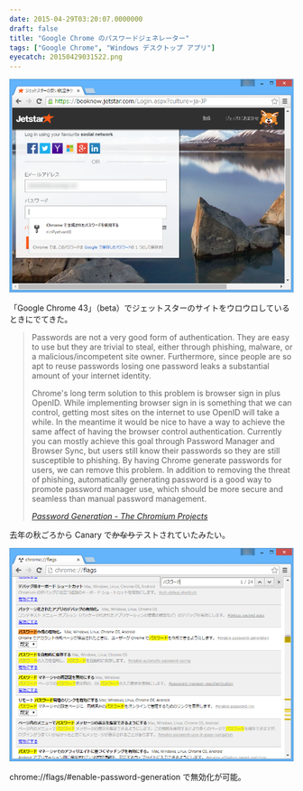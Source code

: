 ```yaml
---
date: 2015-04-29T03:20:07.0000000
draft: false
title: "Google Chrome のパスワードジェネレーター"
tags: ["Google Chrome", "Windows デスクトップ アプリ"]
eyecatch: 20150429031522.png
---
```

<p><span itemscope itemtype="http://schema.org/Photograph"><img src="20150429031522.png" alt="f:id:daruyanagi:20150429031522p:plain" title="f:id:daruyanagi:20150429031522p:plain" class="hatena-fotolife" itemprop="image"></span></p><p>「Google Chrome 43」（beta）でジェットスターのサイトをウロウロしているときにでてきた。</p>

<blockquote cite="https://www.chromium.org/developers/design-documents/password-generation">
<p>Passwords are not a very good form of authentication. They are easy to use but they are trivial to steal, either through phishing, malware, or a malicious/incompetent site owner. Furthermore, since people are so apt to reuse passwords losing one password leaks a substantial amount of your internet identity.</p><p>Chrome's long term solution to this problem is browser sign in plus OpenID. While implementing browser sign in is something that we can control, getting most sites on the internet to use OpenID will take a while. In the meantime it would be nice to have a way to achieve the same affect of having the browser control authentication. Currently you can mostly achieve this goal through Password Manager and Browser Sync, but users still know their passwords so they are still susceptible to phishing. By having Chrome generate passwords for users, we can remove this problem. In addition to removing the threat of phishing, automatically generating password is a good way to promote password manager use, which should be more secure and seamless than manual password management.</p>

<cite><a href="https://www.chromium.org/developers/design-documents/password-generation">Password Generation - The Chromium Projects</a></cite>
</blockquote>
<p>去年の秋ごろから Canary で<s>かなり</s>テストされていたみたい。</p><p><span itemscope itemtype="http://schema.org/Photograph"><img src="20150429031749.png" alt="f:id:daruyanagi:20150429031749p:plain" title="f:id:daruyanagi:20150429031749p:plain" class="hatena-fotolife" itemprop="image"></span></p><p>chrome://flags/#enable-password-generation で無効化が可能。</p>
